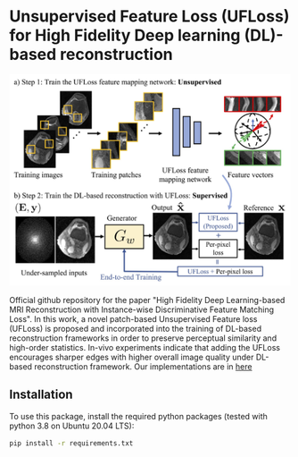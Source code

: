 # Unsupervised Feature Loss (UFLoss) for High Fidelity Deep learning (DL)-based reconstruction
<img src="github_images/Figure_1.jpg" width="900px"/>

Official github repository for the paper "High Fidelity Deep Learning-based MRI Reconstruction with Instance-wise Discriminative Feature Matching Loss". In this work, a novel patch-based Unsupervised Feature loss (UFLoss) is proposed and incorporated into the training of DL-based reconstruction frameworks in order to preserve perceptual similarity and high-order statistics. In-vivo experiments indicate that adding the UFLoss encourages sharper edges with higher overall image quality under DL-based reconstruction framework. Our implementations are in [here](https://profs.etsmtl.ca/hlombaert/public/medneurips2019/107_CameraReadySubmission_NeurIPS_2019_DCS_CR.pdf)



## Installation
To use this package, install the required python packages (tested with python 3.8 on Ubuntu 20.04 LTS):
```bash
pip install -r requirements.txt
```